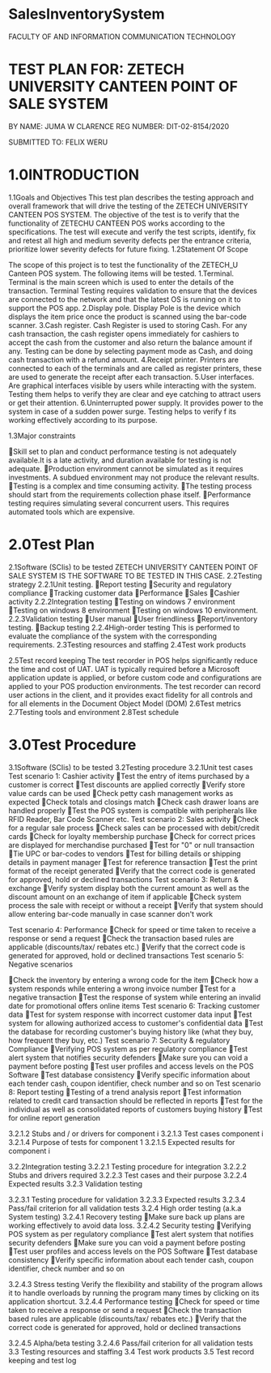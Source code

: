 # SalesInventorySystem
FACULTY OF AND INFORMATION COMMUNICATION TECHNOLOGY
# TEST PLAN FOR: ZETECH UNIVERSITY CANTEEN POINT OF SALE SYSTEM
BY
NAME: JUMA W CLARENCE
REG NUMBER: DIT-02-8154/2020

SUBMITTED TO:
 FELIX WERU



# 1.0INTRODUCTION
1.1Goals and Objectives
This test plan describes the testing approach and overall framework that will drive the testing of the ZETECH UNIVERSITY CANTEEN POS SYSTEM. The objective of the test is to verify that the functionality of ZETECHU CANTEEN POS works according to the specifications. The test will execute and verify the test scripts, identify, fix and retest all high and medium severity defects per the entrance criteria, prioritize lower severity defects for future fixing.
1.2Statement Of Scope

The scope of this project is to test the functionality of the ZETECH_U Canteen POS system. 
The following items will be tested.
1.Terminal. Terminal is the main screen which is used to enter the details of the transaction. Terminal Testing requires validation to ensure that the devices are connected to the network and that the latest OS is running on it to support the POS app.
2.Display pole. Display Pole is the device which displays the item price once the product is scanned using the bar-code scanner. 
3.Cash register. Cash Register is used to storing Cash. For any cash transaction, the cash register opens immediately for cashiers to accept the cash from the customer and also return the balance amount if any. Testing can be done by selecting payment mode as Cash, and doing cash transaction with a refund amount.
4.Receipt printer. Printers are connected to each of the terminals and are called as register printers, these are used to generate the receipt after each transaction.
5.User interfaces. Are graphical interfaces visible by users while interacting with the system. Testing them helps to verify they are clear and eye catching to attract users or get their attention.
6.Uninterrupted power supply. It provides power to the system in case of a sudden power surge. Testing helps to verify f its working effectively according to its purpose.




1.3Major constraints

Skill set to plan and conduct performance testing is not adequately available.It is a late activity, and duration available for testing is not adequate.
Production environment cannot be simulated as it requires investments. A subdued environment may not produce the relevant results.
Testing is a complex and time consuming activity.
The testing process should start from the requirements collection phase itself.
Performance testing requires simulating several concurrent users. This requires automated tools which are expensive.


# 2.0Test Plan
2.1Software (SCIis) to be tested
ZETECH UNIVERSITY CANTEEN POINT OF SALE SYSTEM IS THE SOFTWARE TO BE TESTED IN THIS CASE.
2.2Testing strategy
2.2.1Unit testing.
Report testing
Security and regulatory compliance
Tracking customer data
Performance
Sales
Cashier activity
2.2.2Integration testing
Testing on windows 7 environment
Testing on windows 8 environment
Testing on windows 10 environment.
2.2.3Validation testing
User manual
User friendliness
Report/inventory testing.
Backup testing
2.2.4High-order testing
This is performed to
 evaluate the compliance of the system with the corresponding requirements.
2.3Testing resources and staffing
2.4Test work products


2.5Test record keeping
The test recorder in POS helps significantly reduce the time and cost of UAT. UAT is typically required before a Microsoft application update is applied, or before custom code and configurations are applied to your POS production environments. The test recorder can record user actions in the client, and it provides exact fidelity for all controls and for all elements in the Document Object Model (DOM)
2.6Test metrics
2.7Testing tools and environment
2.8Test schedule
# 3.0Test Procedure
3.1Software (SCIis) to be tested
3.2Testing procedure
3.2.1Unit test cases
Test scenario 1: Cashier activity
Test the entry of items purchased by a customer is correct
Test discounts are applied correctly
Verify store value cards can be used
Check petty cash management works as expected
Check totals and closings match
Check cash drawer loans are handled properly
Test the POS system is compatible with peripherals like RFID Reader, Bar Code Scanner etc.
Test scenario 2: Sales activity
Check for a regular sale process
Check sales can be processed with debit/credit cards
Check for loyalty membership purchase
Check for correct prices are displayed for merchandise purchased
Test for "0" or null transaction
Tie UPC or bar-codes to vendors
Test for billing details or shipping details in payment manager
Test for reference transaction
Test the print format of the receipt generated
Verify that the correct code is generated for approved, hold or declined transactions
Test scenario 3: Return & exchange
Verify system display both the current amount as well as the discount amount on an exchange of item if applicable
Check system process the sale with receipt or without a receipt
Verify that system should allow entering bar-code manually in case scanner don't work

Test scenario 4: Performance
Check for speed or time taken to receive a response or send a request
Check the transaction based rules are applicable (discounts/tax/ rebates etc.)
Verify that the correct code is generated for approved, hold or declined transactions
Test scenario 5: Negative scenarios

Check the inventory by entering a wrong code for the item
Check how a system responds while entering a wrong invoice number
Test for a negative transaction
Test the response of system while entering an invalid date for promotional offers online items
	Test scenario 6: Tracking customer data
Test for system response with incorrect customer data input
Test system for allowing authorized access to customer's confidential data
Test the database for recording customer's buying history like (what they buy, how frequent they buy, etc.)
Test scenario 7: Security & regulatory Compliance
Verifying POS system as per regulatory compliance
Test alert system that notifies security defenders
Make sure you can void a payment before posting
Test user profiles and access levels on the POS Software
Test database consistency
Verify specific information about each tender cash, coupon identifier, check number and so on
Test scenario 8: Report testing
Testing of a trend analysis report
Test information related to credit card transaction should be reflected in reports
Test for the individual as well as consolidated reports of customers buying history
Test for online report generation








3.2.1.2 Stubs and / or drivers for component i
3.2.1.3 Test cases component i
3.2.1.4 Purpose of tests for component 1
3.2.1.5 Expected results for component i

3.2.2Integration testing
3.2.2.1 Testing procedure for integration 
3.2.2.2 Stubs and drivers required 
3.2.2.3 Test cases and their purpose 
3.2.2.4 Expected results 
3.2.3 Validation testing

3.2.3.1 Testing procedure for validation 
3.2.3.3 Expected results 
3.2.3.4 Pass/fail criterion for all validation tests
3.2.4 High order testing (a.k.a System testing)
3.2.4.1 Recovery testing 
Make sure back up plans are working effectively to avoid data loss.
3.2.4.2 Security testing 
Verifying POS system as per regulatory compliance
Test alert system that notifies security defenders
Make sure you can void a payment before posting
Test user profiles and access levels on the POS Software
Test database consistency
Verify specific information about each tender cash, coupon identifier, check number and so on

3.2.4.3 Stress testing
Verify the flexibility and stability of the program allows it to handle overloads by running the program many times by clicking on its application shortcut.
 3.2.4.4 Performance testing 
Check for speed or time taken to receive a response or send a request
Check the transaction based rules are applicable (discounts/tax/ rebates etc.)
Verify that the correct code is generated for approved, hold or declined transactions

3.2.4.5 Alpha/beta testing 
3.2.4.6 Pass/fail criterion for all validation tests
3.3 Testing resources and staffing
3.4 Test work products 
3.5 Test record keeping and test log 
